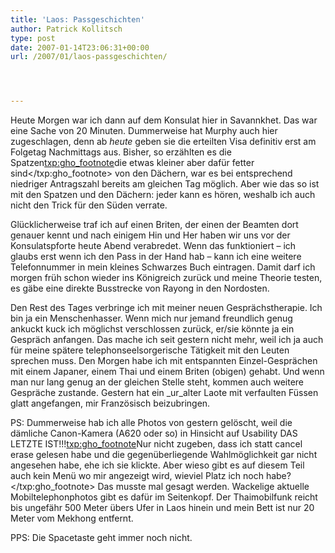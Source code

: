 ```yaml
---
title: 'Laos: Passgeschichten'
author: Patrick Kollitsch
type: post
date: 2007-01-14T23:06:31+00:00
url: /2007/01/laos-passgeschichten/




---
```

Heute Morgen war ich dann auf dem Konsulat hier in Savannkhet. Das war eine Sache von 20 Minuten. Dummerweise hat Murphy auch hier zugeschlagen, denn ab _heute_ geben sie die erteilten Visa definitiv erst am Folgetag Nachmittags aus. Bisher, so erz&auml;hlten es die Spatzen<txp:gho_footnote>die etwas kleiner aber daf&uuml;r fetter sind</txp:gho_footnote> von den D&auml;chern, war es bei entsprechend niedriger Antragszahl bereits am gleichen Tag m&ouml;glich. Aber wie das so ist mit den Spatzen und den D&auml;chern: jeder kann es h&ouml;ren, weshalb ich auch nicht den Trick f&uuml;r den S&uuml;den verrate. 

Gl&uuml;cklicherweise traf ich auf einen Briten, der einen der Beamten dort genauer kennt und nach einigem Hin und Her haben wir uns vor der Konsulatspforte heute Abend verabredet. Wenn das funktioniert &#8211; ich glaubs erst wenn ich den Pass in der Hand hab &#8211; kann ich eine weitere Telefonnummer in mein kleines Schwarzes Buch eintragen. Damit darf ich morgen fr&uuml;h schon wieder ins K&ouml;nigreich zur&uuml;ck und meine Theorie testen, es g&auml;be eine direkte Busstrecke von Rayong in den Nordosten.

Den Rest des Tages verbringe ich mit meiner neuen Gespr&auml;chstherapie. Ich bin ja ein Menschenhasser. Wenn mich nur jemand freundlich genug ankuckt kuck ich m&ouml;glichst verschlossen zur&uuml;ck, er/sie k&ouml;nnte ja ein Gespr&auml;ch anfangen. Das mache ich seit gestern nicht mehr, weil ich ja auch f&uuml;r meine sp&auml;tere telephonseelsorgerische T&auml;tigkeit mit den Leuten sprechen muss. Den Morgen habe ich mit entspannten Einzel-Gespr&auml;chen mit einem Japaner, einem Thai und einem Briten (obigen) gehabt. Und wenn man nur lang genug an der gleichen Stelle steht, kommen auch weitere Gespr&auml;che zustande. Gestern hat ein _ur_alter Laote mit verfaulten F&uuml;ssen glatt angefangen, mir Franz&ouml;sisch beizubringen.

PS: Dummerweise hab ich alle Photos von gestern gel&ouml;scht, weil die d&auml;mliche Canon-Kamera (A620 oder so) in Hinsicht auf Usability DAS LETZTE IST!!!<txp:gho_footnote>Nur nicht zugeben, dass ich statt cancel erase gelesen habe und die gegen&uuml;berliegende Wahlm&ouml;glichkeit gar nicht angesehen habe, ehe ich sie klickte. Aber wieso gibt es auf diesem Teil auch kein Men&uuml; wo mir angezeigt wird, wieviel Platz ich noch habe?</txp:gho_footnote> Das musste mal gesagt werden. Wackelige aktuelle Mobiltelephonphotos gibt es daf&uuml;r im Seitenkopf. Der Thaimobilfunk reicht bis ungef&auml;hr 500 Meter &uuml;bers Ufer in Laos hinein und mein Bett ist nur 20 Meter vom Mekhong entfernt.

PPS: Die Spacetaste geht immer noch nicht.